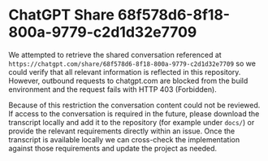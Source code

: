 # ChatGPT Share 68f578d6-8f18-800a-9779-c2d1d32e7709

We attempted to retrieve the shared conversation referenced at
`https://chatgpt.com/share/68f578d6-8f18-800a-9779-c2d1d32e7709` so we could verify that
all relevant information is reflected in this repository. However, outbound requests to
chatgpt.com are blocked from the build environment and the request fails with HTTP 403
(Forbidden).

Because of this restriction the conversation content could not be reviewed. If access to the
conversation is required in the future, please download the transcript locally and add it to the
repository (for example under `docs/`) or provide the relevant requirements directly within an
issue. Once the transcript is available locally we can cross-check the implementation against
those requirements and update the project as needed.
